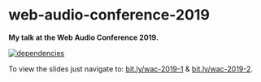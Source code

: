 # web-audio-conference-2019

**My talk at the Web Audio Conference 2019.**

[![dependencies](https://img.shields.io/david/chrisguttandin/web-audio-conference-2019.svg?style=flat-square)](https://github.com/chrisguttandin/web-audio-conference-2019/network/dependencies)

To view the slides just navigate to: [bit.ly/wac-2019-1](https://bit.ly/wac-2019-1) & [bit.ly/wac-2019-2](https://bit.ly/wac-2019-2).
